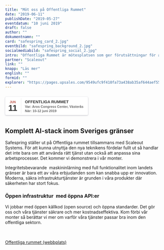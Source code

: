 ```yaml
---
title: "Möt oss på Offentliga Rummet"
date: "2019-06-11"
publishDate: "2019-05-27"
eventdatum: "10 juni 2019"
draft: false
author: ""
dokumentnamn: ""
card: "safespring_card_2.jpg"
eventbild: "safespring_background_2.jpg"
socialmediabild: "safespring_social_2.jpg"
intro: "Offentliga Rummet är mötesplatsen som ger förutsättningar för att vi tillsammans kan skapa en smartare välfärd."
partner: "Scaleout"
link: ""
knapp: "Läs mer"
english: ""
formid: ""
explorer: "https://pages.upsales.com/9549ufc9f410fa73a438ab35af644aef55453?utm_source=safespring&utm_medium=redirect&utm_campaign=techaw"
---
```

<style>
.safespring-event .desc .des,.safespring-event .desc .hed{font-family:Hind,sans-serif;overflow:hidden}.safespring-event{display:inline-block;position:relative;cursor:default;background:#fff;font-family:Hind,sans-serif;font-weight:600;color:#323232!important;font-size:15px;line-height:100%;-webkit-box-shadow:0 0 0 .5px rgba(50,50,93,.17),0 2px 5px 0 rgba(50,50,93,.1),0 1px 1.5px 0 rgba(0,0,0,.07),0 1px 2px 0 rgba(0,0,0,.08),0 0 0 0 transparent!important;-moz-box-shadow:0 0 0 .5px rgba(50,50,93,.17),0 2px 5px 0 rgba(50,50,93,.1),0 1px 1.5px 0 rgba(0,0,0,.07),0 1px 2px 0 rgba(0,0,0,.08),0 0 0 0 transparent!important;box-shadow:0 0 0 .5px rgba(50,50,93,.17),0 2px 5px 0 rgba(50,50,93,.1),0 1px 1.5px 0 rgba(0,0,0,.07),0 1px 2px 0 rgba(0,0,0,.08),0 0 0 0 transparent!important;-webkit-border-radius:4px;border-radius:4px}.safespring-event .date{width:50px;height:60px;float:left;position:relative}.safespring-event .date .bdr1,.safespring-event .date .bdr2{width:1px;height:50px;position:absolute;z-index:100;top:5px}.safespring-event .date .mon{display:block;text-align:center;padding:12px 0 0;font-size:10px;color:#bf5549;font-weight:700;line-height:110%;text-transform:uppercase}.safespring-event .date .day{display:block;text-align:center;padding:0 0 8px;font-size:28px;font-weight:700;color:#333;line-height:100%}.safespring-event .date .bdr1{background:#eaeaea;right:-3px}.safespring-event .date .bdr2{background:#fff;right:-4px}.safespring-event .desc{height:60px;float:left;position:relative;padding:0 15px 0 0}.safespring-event .desc p{margin:0;display:block;text-align:left;padding:10px 0 0 15px;font-size:11px;color:#666;line-height:130%}.safespring-event .desc .hed{height:15px;display:block;margin-bottom:0;font-size:13px;line-height:110%;color:#333;text-transform:uppercase}.safespring-event .desc .des{height:28px;display:block}.safespring-event-selected{background-color:#f4f4f4}.addeventatc .alarm_reminder,.addeventatc .all_day_event,.addeventatc .attendees,.addeventatc .calname,.addeventatc .date_format,.addeventatc .recurring,.addeventatc .status,.addeventatc .uid,.safespring-event .client,.safespring-event .description,.safespring-event .end,.safespring-event .facebook_event,.safespring-event .location,.safespring-event .method,.safespring-event .organizer,.safespring-event .organizer_email,.safespring-event .start,.safespring-event .timezone,.safespring-event .title,.safespring-event .transp{display:none!important}
</style>

<div style="clear:both;padding:10px 0px 10px 0px;">
	<div class="safespring-event" data-styling="none">
		<div class="date">
			<span class="mon">JUN</span>
			<span class="day">11</span>
			<div class="bdr1"></div>
			<div class="bdr2"></div>
		</div>
		<div class="desc">
			<p>
				<strong class="hed">Offentliga rummet</strong>
				<span class="des">Var: Aros Congress Center, Västerås<br />När: 10-12 juni 2019</span>
			</p>
		</div>
	</div>
	</div>

## Komplett AI-stack inom Sveriges gränser
Safespring ställer ut på Offentliga rummet tillsammans med Scaleout Systems. För att kunna utnyttja den nya teknikens fördelar fullt ut så handlar det inte bara om att använda rätt tjänst utan också att anpassa sina arbetsprocesser. Det kommer vi demonstrera i vår monter.

Integritetsbevarande  maskininlärning med full funktionalitet inom landets gränser är bara ett av våra erbjudanden som kan snabba upp er innovation. Moderna, säkra infrastrukturtjänster är grunden i våra produkter där säkerheten har stort fokus.

### Öppen infrastruktur  med öppna API:er
Vi jobbar med öppen källkod (open source) och öppna standarder. Det gör oss och våra tjänster säkrare och mer kostnadseffektiva. Kom förbi vår monter så berättar vi mer om varför våra tjänster passar bra inom den offentliga sektorn.

<br><br>
<a href="http://offentligarummet.se/or19.html" id="button">Offentliga rummet (webbplats)</a>
